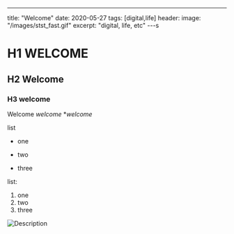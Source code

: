 ---
title: "Welcome"
date: 2020-05-27
tags: [digital,life]
header:
   image: "/images/stst_fast.gif"
excerpt: "digital, life, etc"
---s


# H1 WELCOME
## H2 Welcome
### H3 welcome

Welcome *welcome* **welcome*

list
* one
+ two
- three

list:
1. one
2. two
3. three

<img src="{{ site.url }}{{ site.baseurl }} /images/aboutimage.jpg" alt="Description">